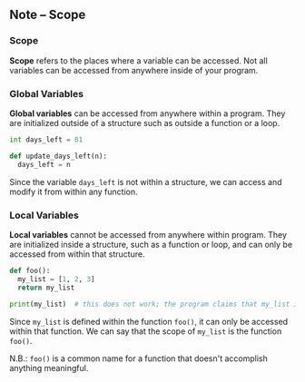 ## Note – Scope

### Scope

**Scope** refers to the places where a variable can be accessed. Not all variables can be accessed from anywhere inside of your program.

### Global Variables

**Global variables** can be accessed from anywhere within a program. They are initialized outside of a structure such as outside a function or a loop.

```python
int days_left = 81

def update_days_left(n):
  days_left = n
```

Since the variable `days_left` is not within a structure, we can access and modify it from within any function.

### Local Variables

**Local variables** cannot be accessed from anywhere within program. They are initialized inside a structure, such as a function or loop, and can only be accessed from within that structure. 

```python
def foo():
  my_list = [1, 2, 3]
  return my_list
  
print(my_list)  # this does not work; the program claims that my_list is not defined
```

Since `my_list` is defined within the function `foo()`, it can only be accessed within that function. We can say that the scope of `my_list` is the function `foo()`. 

N.B.: `foo()` is a common name for a function that doesn't accomplish anything meaningful.

